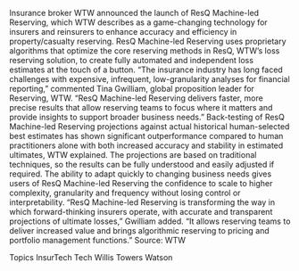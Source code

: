 Insurance broker WTW announced the launch of ResQ Machine-led Reserving, which WTW describes as a game-changing technology for insurers and reinsurers to enhance accuracy and efficiency in property/casualty reserving.
ResQ Machine-led Reserving uses proprietary algorithms that optimize the core reserving methods in ResQ, WTW’s loss reserving solution, to create fully automated and independent loss estimates at the touch of a button.
“The insurance industry has long faced challenges with expensive, infrequent, low-granularity analyses for financial reporting,” commented Tina Gwilliam, global proposition leader for Reserving, WTW. “ResQ Machine-led Reserving delivers faster, more precise results that allow reserving teams to focus where it matters and provide insights to support broader business needs.”
Back-testing of ResQ Machine-led Reserving projections against actual historical human-selected best estimates has shown significant outperformance compared to human practitioners alone with both increased accuracy and stability in estimated ultimates, WTW explained.
The projections are based on traditional techniques, so the results can be fully understood and easily adjusted if required. The ability to adapt quickly to changing business needs gives users of ResQ Machine-led Reserving the confidence to scale to higher complexity, granularity and frequency without losing control or interpretability.
“ResQ Machine-led Reserving is transforming the way in which forward-thinking insurers operate, with accurate and transparent projections of ultimate losses,” Gwilliam added. “It allows reserving teams to deliver increased value and brings algorithmic reserving to pricing and portfolio management functions.”
Source: WTW

Topics
InsurTech
Tech
Willis Towers Watson
